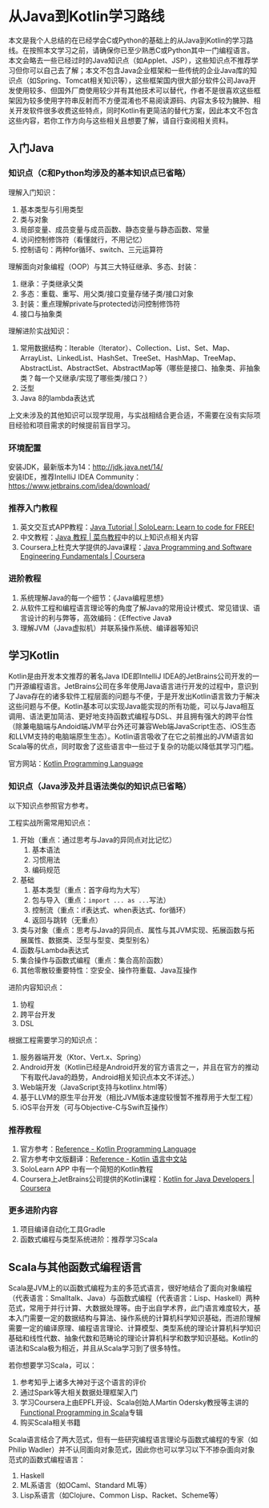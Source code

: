 # 从Java到Kotlin学习路线
本文是我个人总结的在已经学会C或Python的基础上的从Java到Kotlin的学习路线。在按照本文学习之前，请确保你已至少熟悉C或Python其中一门编程语言。本文会略去一些已经过时的Java知识点（如Applet、JSP），这些知识点不推荐学习但你可以自己去了解；本文不包含Java企业框架和一些传统的企业Java库的知识点（如Spring、Tomcat相关知识等），这些框架国内很大部分软件公司Java开发使用较多、但国外厂商使用较少并有其他技术可以替代，作者不是很喜欢这些框架因为较多使用字符串反射而不方便混淆也不易阅读源码、内容太多较为臃肿、相关开发软件很多收费这些特点，同时Kotlin有更简洁的替代方案，因此本文不包含这些内容，若你工作方向与这些相关且想要了解，请自行查阅相关资料。

## 入门Java
### 知识点（C和Python均涉及的基本知识点已省略）
理解入门知识：
1. 基本类型与引用类型
1. 类与对象
1. 局部变量、成员变量与成员函数、静态变量与静态函数、常量
1. 访问控制修饰符（看懂就行，不用记忆）
1. 控制语句：两种for循环、switch、三元运算符

理解面向对象编程（OOP）与其三大特征继承、多态、封装：
1. 继承：子类继承父类
1. 多态：重载、重写、用父类/接口变量存储子类/接口对象
1. 封装：重点理解private与protected访问控制修饰符
1. 接口与抽象类

理解进阶实战知识：
1. 常用数据结构：Iterable（Iterator）、Collection、List、Set、Map、ArrayList、LinkedList、HashSet、TreeSet、HashMap、TreeMap、AbstractList、AbstractSet、AbstractMap等（哪些是接口、抽象类、非抽象类？每一个又继承/实现了哪些类/接口？）
1. 泛型
1. Java 8的lambda表达式

上文未涉及的其他知识可以现学现用，与实战相结合更合适，不需要在没有实际项目经验和项目需求的时候提前盲目学习。

### 环境配置
安装JDK，最新版本为14：http://jdk.java.net/14/  
安装IDE，推荐IntelliJ IDEA Community：https://www.jetbrains.com/idea/download/

### 推荐入门教程
1. 英文交互式APP教程：[Java Tutorial | SoloLearn: Learn to code for FREE!](https://www.sololearn.com/Course/Java/)
1. 中文教程：[Java 教程 | 菜鸟教程](https://www.runoob.com/java/java-tutorial.html)中的以上知识点相关内容
1. Coursera上杜克大学提供的Java课程：[Java Programming and Software Engineering Fundamentals | Coursera](https://www.coursera.org/specializations/java-programming)

### 进阶教程
1. 系统理解Java的每一个细节：《Java编程思想》
1. 从软件工程和编程语言理论等的角度了解Java的常用设计模式、常见错误、语言设计的利与弊等，高效编码：《Effective Java》
1. 理解JVM（Java虚拟机）并联系操作系统、编译器等知识

## 学习Kotlin
Kotlin是由开发本文推荐的著名Java IDE即IntelliJ IDEA的JetBrains公司开发的一门开源编程语言。JetBrains公司在多年使用Java语言进行开发的过程中，意识到了Java存在的诸多软件工程层面的问题与不便，于是开发出Kotlin语言致力于解决这些问题与不便。Kotlin基本可以实现Java能实现的所有功能，可以与Java相互调用、语法更加简洁、更好地支持函数式编程与DSL、并且拥有强大的跨平台性（除兼电脑端与Andoid端JVM平台外还可兼容Web端JavaScript生态、iOS生态和LLVM支持的电脑端原生生态）。Kotlin语言吸收了在它之前推出的JVM语言如Scala等的优点，同时取舍了这些语言中一些过于复杂的功能以降低其学习门槛。

官方网站：[Kotlin Programming Language](https://kotlinlang.org/)

### 知识点（Java涉及并且语法类似的知识点已省略）
以下知识点参照官方参考。

工程实战所需常用知识点：
1. 开始（重点：通过思考与Java的异同点对比记忆）
   1. 基本语法
   1. 习惯用法
   1. 编码规范
1. 基础
   1. 基本类型（重点：首字母均为大写）
   1. 包与导入（重点：`import ... as ...`写法）
   1. 控制流（重点：if表达式、when表达式、for循环）
   1. 返回与跳转（无重点）
1. 类与对象（重点：思考与Java的异同点、属性与其JVM实现、拓展函数与拓展属性、数据类、泛型与型变、类型别名）
1. 函数与Lambda表达式
1. 集合操作与函数式编程（重点：集合高阶函数）
1. 其他零散较重要特性：空安全、操作符重载、Java互操作

进阶内容知识点：
1. 协程
1. 跨平台开发
1. DSL

根据工程需要学习的知识点：
1. 服务器端开发（Ktor、Vert.x、Spring）
1. Android开发（Kotlin已经是Android开发的官方语言之一，并且在官方的推动下有取代Java的趋势，Android相关知识点本文不详述。）
1. Web端开发（JavaScript支持与kotlinx.html等）
1. 基于LLVM的原生平台开发（相比JVM版本速度较慢暂不推荐用于大型工程）
1. iOS平台开发（可与Objective-C与Swift互操作）

### 推荐教程
1. 官方参考：[Reference - Kotlin Programming Language](https://kotlinlang.org/docs/reference/)
1. 官方参考中文版翻译：[Reference - Kotlin 语言中文站](https://www.kotlincn.net/docs/reference/)
1. SoloLearn APP 中有一个简短的Kotlin教程
1. Coursera上JetBrains公司提供的Kotlin课程：[Kotlin for Java Developers | Coursera](https://www.coursera.org/learn/kotlin-for-java-developers)

### 更多进阶内容
1. 项目编译自动化工具Gradle
1. 函数式编程与类型系统进阶：推荐学习Scala

## Scala与其他函数式编程语言
Scala是JVM上的以函数式编程为主的多范式语言，很好地结合了面向对象编程（代表语言：Smalltalk、Java）与函数式编程（代表语言：Lisp、Haskell）两种范式，常用于并行计算、大数据处理等。由于出自学术界，此门语言难度较大，基本入门需要一定的数据结构与算法、操作系统的计算机科学知识基础，而进阶理解需要一定的编译原理、编程语言理论、计算模型、类型系统的理论计算机科学知识基础和线性代数、抽象代数和范畴论的理论计算机科学和数学知识基础。Kotlin的语法和Scala极为相近，并且从Scala学习到了很多特性。

若你想要学习Scala，可以：
1. 参考知乎上诸多大神对于这个语言的评价
1. 通过Spark等大相关数据处理框架入门
1. 学习Coursera上由EPFL开设、Scala创始人Martin Odersky教授等主讲的[Functional Programming in Scala](https://www.coursera.org/specializations/scala)专辑
1. 购买Scala相关书籍

Scala语言结合了两大范式，但有一些研究编程语言理论与函数式编程的专家（如Philip Wadler）并不认同面向对象范式，因此你也可以学习以下不掺杂面向对象范式的函数式编程语言：
1. Haskell
1. ML系语言（如OCaml、Standard ML等）
1. Lisp系语言（如Clojure、Common Lisp、Racket、Scheme等）
